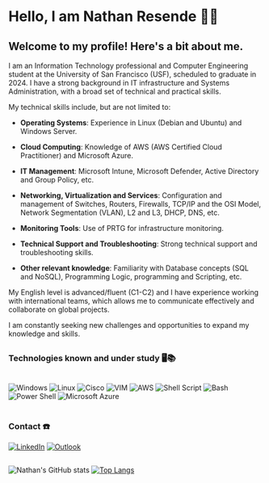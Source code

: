 # Hello, I am Nathan Resende 👨‍💻

## Welcome to my profile! Here's a bit about me.

I am an Information Technology professional and Computer Engineering student at the University of San Francisco (USF), scheduled to graduate in 2024. I have a strong background in IT infrastructure and Systems Administration, with a broad set of technical and practical skills.

My technical skills include, but are not limited to:

- **Operating Systems**: Experience in Linux (Debian and Ubuntu) and Windows Server.
  
- **Cloud Computing**: Knowledge of AWS (AWS Certified Cloud Practitioner) and Microsoft Azure.
  
- **IT Management**: Microsoft Intune, Microsoft Defender, Active Directory and Group Policy, etc.
  
- **Networking, Virtualization and Services**: Configuration and management of Switches, Routers, Firewalls, TCP/IP and the OSI Model, Network Segmentation (VLAN), L2 and L3, DHCP, DNS, etc.
  
- **Monitoring Tools**: Use of PRTG for infrastructure monitoring.
  
- **Technical Support and Troubleshooting**: Strong technical support and troubleshooting skills.
  
- **Other relevant knowledge**: Familiarity with Database concepts (SQL and NoSQL), Programming Logic, programming and Scripting, etc.

My English level is advanced/fluent (C1-C2) and I have experience working with international teams, which allows me to communicate effectively and collaborate on global projects.

I am constantly seeking new challenges and opportunities to expand my knowledge and skills.

##

### Technologies known and under study 🖥️📚

<div syle="display: inline_block"><br/>
  <img align="" alt="Windows" src="https://img.shields.io/badge/Windows-0078D6?style=for-the-badge&logo=windows&logoColor=white" />
  <img align="" alt="Linux" src="https://img.shields.io/badge/Linux-FCC624?style=for-the-badge&logo=linux&logoColor=black" />
  <img align="" alt="Cisco" src="https://img.shields.io/badge/cisco-%23049fd9.svg?style=for-the-badge&logo=cisco&logoColor=black" />
  <img align="" alt="VIM" src="https://img.shields.io/badge/VIM-%2311AB00.svg?&style=for-the-badge&logo=vim&logoColor=white" />
  <img align="" alt="AWS" src="https://img.shields.io/badge/Amazon_AWS-FF9900?style=for-the-badge&logo=amazonaws&logoColor=white" />
  <img align="" alt="Shell Script" src="https://img.shields.io/badge/Shell_Script-121011?style=for-the-badge&logo=gnu-bash&logoColor=white" />
  <img align="" alt="Bash" src="https://img.shields.io/badge/GNU%20Bash-4EAA25?style=for-the-badge&logo=GNU%20Bash&logoColor=white" />
  <img align="" alt="Power Shell" src="https://img.shields.io/badge/powershell-5391FE?style=for-the-badge&logo=powershell&logoColor=white" />
  <img align="" alt=" Microsoft Azure" src="https://img.shields.io/badge/Microsoft_Azure-0089D6?style=for-the-badge&logo=microsoft-azure&logoColor=white" />
</div><br/>

### Contact ☎️

[![LinkedIn](https://img.shields.io/badge/LinkedIn-0077B5?style=for-the-badge&logo=linkedin&logoColor=white)](https://www.linkedin.com/in/nathan-resende/)
[![Outlook](https://img.shields.io/badge/Microsoft_Outlook-0078D4?style=for-the-badge&logo=microsoft-outlook&logoColor=white)](mailto:nathanresende@hotmail.com)

##

![Nathan's GitHub stats](https://github-readme-stats.vercel.app/api?username=NathanResendeP&show_icons=true&theme=radical)
[![Top Langs](https://github-readme-stats.vercel.app/api/top-langs/?username=NathanResendeP&layout=donut&theme=radical)](https://github.com/NathanResendeP/github-readme-stats)
